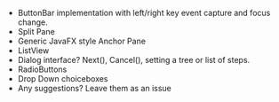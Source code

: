 * ButtonBar implementation with left/right key event capture and focus change.
* Split Pane
* Generic JavaFX style Anchor Pane
* ListView
* Dialog interface? Next(), Cancel(), setting a tree or list of steps.
* RadioButtons
* Drop Down choiceboxes
* Any suggestions? Leave them as an issue
